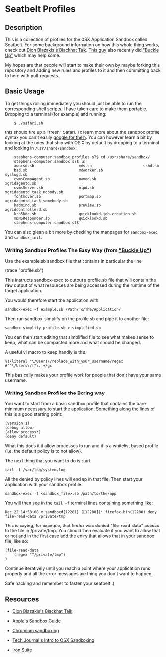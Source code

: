 # Seatbelt Profiles


## Description

This is a collection of profiles for the OSX Application  Sandbox called Seatbelt. For some background information on how this whole thing works, check out [Dion Blazakis's Blackhat Talk](http://docs.google.com/viewer?aa=v&q=cache:3ZoPr0y_aeMJ:https://media.blackhat.com/bh-dc-11/Blazakis/BlackHat_DC_2011_Blazakis_Apple_Sandbox-wp.pdf).
[This guy](https://github.com/hellais) also recently did ["Buckle Up"](https://github.com/hellais/Buckle-Up) which may help some.

My hopes are that people will start to make their own by maybe forking this repository and adding new rules and profiles to it and then committing back to here with pull-requests.

## Basic Usage

To get things rolling immediately you should just be able to run the corresponding shell scripts. I have taken care to make them portable. Dropping to a terminal (for example) and running:
```
    $ ./safari.sh 
```
this should fire up a "fresh" Safari.  To learn more about the sandbox profile syntax you can't easily [google for them](http://www.google.com/search?q=version+1+filetype:sb). You can however learn a bit by looking at the ones that ship with OS X by default by dropping to a terminal and looking in ```/usr/share/sandbox```:
```
    stephens-computer:sandbox_profiles s7$ cd /usr/share/sandbox/
    stephens-computer:sandbox s7$ ls
    awacsd.sb                    mds.sb                       sshd.sb
    bsd.sb                       mdworker.sb                  syslogd.sb
    cvmsCompAgent.sb             named.sb                     xgridagentd.sb
    cvmsServer.sb                ntpd.sb                      xgridagentd_task_nobody.sb
    fontmover.sb                 portmap.sb                   xgridagentd_task_somebody.sb
    kadmind.sb                   preview.sb                   xgridcontrollerd.sb
    krb5kdc.sb                   quicklookd-job-creation.sb
    mDNSResponder.sb             quicklookd.sb
    stephens-computer:sandbox s7$
```

You can also glean a bit more by checking the manpages for ```sandbox-exec```, and ```sandbox_init```.

### Writing Sandbox Profiles The Easy Way (from ["Buckle Up"](https://github.com/hellais/Buckle-Up#how-to-write-a-sandbox-profile))

Use the example.sb sandbox file that contains in particular the line

   (trace "profile.sb")

This instructs sandbox-exec to output a profile.sb file that will contain
the raw output of what resources are being accessed during the runtime of the
target application.

You would therefore start the application with:

    sandbox-exec -f example.sb /Path/To/The/Application/

Then run sandbox-simplify on the profile.sb and pipe it to another file:

    sandbox-simplify profile.sb > simplified.sb

You can then start editing that simplified file to see what makes sense to keep,
what can be compacted more and what should be changed.

A useful vi macro to keep handly is this:

    %s/literal "\/Users\/replace_with_your_username/regex #"^\/Users\/[^\.]+/gc

This basically makes your profile work for people that don't have your same username.

### Writing Sandbox Profiles the Boring way

You want to start from a basic sandbox profile that contains the bare minimum necessary to start the application.
Something along the lines of this is a good starting point:

    (version 1)
    (debug allow)
    (allow process*)
    (deny default)

What this does it it allow processes to run and it is a whitelist based profile (i.e. the default policy is
to not allow).

The next thing that you want to do is start

    tail -f /var/log/system.log

All the denied by policy lines will end up in that file. Then start your application with your sandbox profile:

    sandbox-exec -f <sandbox_file>.sb /path/to/the/app

You will then see in the `tail -f` terminal lines containing something like:

    Dec 22 14:58:08 x sandboxd[12281] ([12280]): firefox-bin(12280) deny file-read-data /private/tmp

This is saying, for example, that firefox was denied "file-read-data" access to the file in /private/tmp.
You should then evaluate if you want to allow that or not and in the first case add the entry that allows
that in your sandbox file, like so:

    (file-read-data
        (regex "^/private/tmp")
    )

Continue iteratively until you reach a point where your application runs properly and all the error messages
are thing you don't want to happen.

Safe hacking and remember to fasten your seatbelt :)

## Resources

- [Dion Blazakis's Blackhat Talk](http://docs.google.com/viewer?aa=v&q=cache:3ZoPr0y_aeMJ:https://media.blackhat.com/bh-dc-11/Blazakis/BlackHat_DC_2011_Blazakis_Apple_Sandbox-wp.pdf)

- [Apple's Sandbox Guide](http://reverse.put.as/wp-content/uploads/2011/09/Apple-Sandbox-Guide-v1.0.pdf)

- [Chromium sandboxing](http://www.chromium.org/developers/design-documents/sandbox/osx-sandboxing-design)

- [Tech Journal's Intro to OSX Sandboxing](http://techjournal.318.com/security/a-brief-introduction-to-mac-os-x-sandbox-technology/)

- [Iron Suite](https://www.romab.com/ironsuite/)

